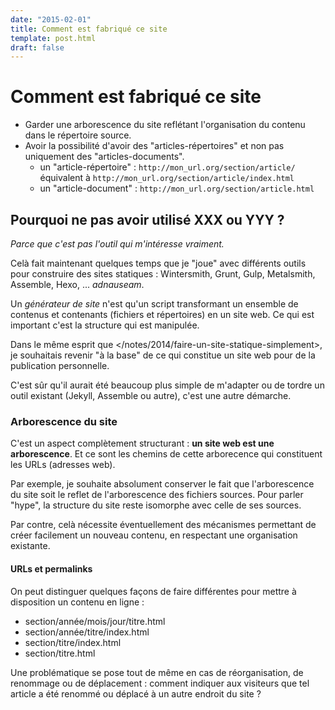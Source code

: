 ```yaml
---
date: "2015-02-01"
title: Comment est fabriqué ce site
template: post.html
draft: false
---
```


# Comment est fabriqué ce site

* Garder une arborescence du site reflétant l'organisation du contenu dans le répertoire source.
* Avoir la possibilité d'avoir des "articles-répertoires" et non pas uniquement des "articles-documents".
    * un "article-répertoire" : `http://mon_url.org/section/article/` équivalent à `http://mon_url.org/section/article/index.html`
    * un "article-document" : `http://mon_url.org/section/article.html`

## Pourquoi ne pas avoir utilisé XXX ou YYY ?

*Parce que c'est pas l'outil qui m'intéresse vraiment.*

Celà fait maintenant quelques temps que je "joue" avec différents outils pour construire des sites statiques : Wintersmith, Grunt, Gulp, Metalsmith, Assemble, Hexo, ... *adnauseam*.

Un *générateur de site* n'est qu'un script transformant un ensemble de contenus et contenants (fichiers et répertoires) en un site web. Ce qui est important c'est la structure qui est manipulée.

Dans le même esprit que </notes/2014/faire-un-site-statique-simplement>, je souhaitais revenir "à la base" de ce qui constitue un site web pour de la publication personnelle.

C'est sûr qu'il aurait été beaucoup plus simple de m'adapter ou de tordre un outil existant (Jekyll, Assemble ou autre), c'est une autre démarche.

### Arborescence du site

C'est un aspect complètement structurant : **un site web est une arborescence**. Et ce sont les chemins de cette arborecence qui constituent les URLs (adresses web).

Par exemple, je souhaite absolument conserver le fait que l'arborescence du site soit le reflet de l'arborescence des fichiers sources. Pour parler "hype", la structure du site reste isomorphe avec celle de ses sources.

Par contre, celà nécessite éventuellement des mécanismes permettant de créer facilement un nouveau contenu, en respectant une organisation existante.

#### URLs et permalinks

On peut distinguer quelques façons de faire différentes pour mettre à disposition un contenu en ligne :

* section/année/mois/jour/titre.html
* section/année/titre/index.html
* section/titre/index.html
* section/titre.html



Une problématique se pose tout de même en cas de réorganisation, de renommage ou de déplacement : comment indiquer aux visiteurs que tel article a été renommé ou déplacé à un autre endroit du site ?


